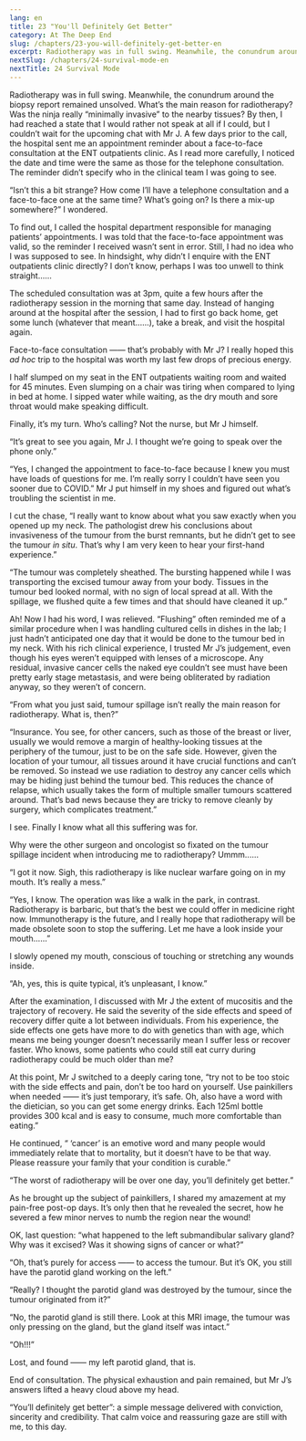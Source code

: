 ```yaml
---
lang: en
title: 23 "You'll Definitely Get Better"
category: At The Deep End
slug: /chapters/23-you-will-definitely-get-better-en
excerpt: Radiotherapy was in full swing. Meanwhile, the conundrum around the biopsy report remained unsolved. What’s the main reason for radiotherapy? Was the ninja really “minimally invasive” to the nearby tissues?
nextSlug: /chapters/24-survival-mode-en
nextTitle: 24 Survival Mode
---
```


Radiotherapy was in full swing. Meanwhile, the conundrum around the biopsy report remained unsolved. What’s the main reason for radiotherapy? Was the ninja really “minimally invasive” to the nearby tissues? By then, I had reached a state that I would rather not speak at all if I could, but I couldn’t wait for the upcoming chat with Mr J. A few days prior to the call, the hospital sent me an appointment reminder about a face-to-face consultation at the ENT outpatients clinic. As I read more carefully, I noticed the date and time were the same as those for the telephone consultation. The reminder didn’t specify who in the clinical team I was going to see.

“Isn’t this a bit strange? How come I’ll have a telephone consultation and a face-to-face one at the same time? What’s going on? Is there a mix-up somewhere?” I wondered.

To find out, I called the hospital department responsible for managing patients’ appointments. I was told that the face-to-face appointment was valid, so the reminder I received wasn’t sent in error. Still, I had no idea who I was supposed to see. In hindsight, why didn’t I enquire with the ENT outpatients clinic directly? I don’t know, perhaps I was too unwell to think straight......

The scheduled consultation was at 3pm, quite a few hours after the radiotherapy session in the morning that same day. Instead of hanging around at the hospital after the session, I had to first go back home, get some lunch (whatever that meant......), take a break, and visit the hospital again.

Face-to-face consultation —— that’s probably with Mr J? I really hoped this *ad hoc* trip to the hospital was worth my last few drops of precious energy.

I half slumped on my seat in the ENT outpatients waiting room and waited for 45 minutes. Even slumping on a chair was tiring when compared to lying in bed at home. I sipped water while waiting, as the dry mouth and sore throat would make speaking difficult. 

Finally, it’s my turn. Who’s calling? Not the nurse, but Mr J himself.

“It’s great to see you again, Mr J. I thought we’re going to speak over the phone only.”

“Yes, I changed the appointment to face-to-face because I knew you must have loads of questions for me. I’m really sorry I couldn’t have seen you sooner due to COVID.”
Mr J put himself in my shoes and figured out what’s troubling the scientist in me. 

I cut the chase, “I really want to know about what you saw exactly when you opened up my neck. The pathologist drew his conclusions about invasiveness of the tumour from the burst remnants, but he didn’t get to see the tumour *in situ*. That’s why I am very keen to hear your first-hand experience.”

“The tumour was completely sheathed. The bursting happened while I was transporting the excised tumour away from your body. Tissues in the tumour bed looked normal, with no sign of local spread at all. With the spillage, we flushed quite a few times and that should have cleaned it up.”

Ah! Now I had his word, I was relieved. “Flushing” often reminded me of a similar procedure when I was handling cultured cells in dishes in the lab; I just hadn’t anticipated one day that it would be done to the tumour bed in my neck. With his rich clinical experience, I trusted Mr J’s judgement, even though his eyes weren’t equipped with lenses of a microscope. Any residual, invasive cancer cells the naked eye couldn’t see must have been pretty early stage metastasis, and were being obliterated by radiation anyway, so they weren’t of concern.

<q>From what you just said, tumour spillage isn’t really the main reason for radiotherapy. What is, then?

“Insurance. You see, for other cancers, such as those of the breast or liver, usually we would remove a margin of healthy-looking tissues at the periphery of the tumour, just to be on the safe side. However, given the location of your tumour, all tissues around it have crucial functions and can’t be removed. So instead we use radiation to destroy any cancer cells which may be hiding just behind the tumour bed. This reduces the chance of relapse, which usually takes the form of multiple smaller tumours scattered around. That’s bad news because they are tricky to remove cleanly by surgery, which complicates treatment.”

I see. Finally I know what all this suffering was for.

Why were the other surgeon and oncologist so fixated on the tumour spillage incident when introducing me to radiotherapy? Ummm......

“I got it now. Sigh, this radiotherapy is like nuclear warfare going on in my mouth. It’s really a mess.”

“Yes, I know. The operation was like a walk in the park, in contrast. Radiotherapy is barbaric, but that’s the best we could offer in medicine right now. Immunotherapy is the future, and I really hope that radiotherapy will be made obsolete soon to stop the suffering. Let me have a look inside your mouth......”

I slowly opened my mouth, conscious of touching or stretching any wounds inside. 

“Ah, yes, this is quite typical, it’s unpleasant, I know.”

After the examination, I discussed with Mr J the extent of mucositis and the trajectory of recovery. He said the severity of the side effects and speed of recovery differ quite a lot between individuals. From his experience, the side effects one gets have more to do with genetics than with age, which means me being younger doesn’t necessarily mean I suffer less or recover faster. Who knows, some patients who could still eat curry during radiotherapy could be much older than me?

At this point, Mr J switched to a deeply caring tone, “try not to be too stoic with the side effects and pain, don’t be too hard on yourself. Use painkillers when needed —— it’s just temporary, it’s safe. Oh, also have a word with the dietician, so you can get some energy drinks. Each 125ml bottle provides 300 kcal and is easy to consume, much more comfortable than eating.”

He continued, “ ‘cancer’ is an emotive word and many people would immediately relate that to mortality, but it doesn’t have to be that way. Please reassure your family that your condition is curable.”

<q>The worst of radiotherapy will be over one day, you’ll definitely get better.

As he brought up the subject of painkillers, I shared my amazement at my pain-free post-op days. It’s only then that he revealed the secret, how he severed a few minor nerves to numb the region near the wound!

OK, last question: “what happened to the left submandibular salivary gland? Why was it excised? Was it showing signs of cancer or what?”

“Oh, that’s purely for access —— to access the tumour. But it’s OK, you still have the parotid gland working on the left.”

“Really? I thought the parotid gland was destroyed by the tumour, since the tumour originated from it?”

“No, the parotid gland is still there. Look at this MRI image, the tumour was only pressing on the gland, but the gland itself was intact.”

“Oh!!!”

Lost, and found —— my left parotid gland, that is.

End of consultation. The physical exhaustion and pain remained, but Mr J’s answers lifted a heavy cloud above my head.

“You’ll definitely get better”: a simple message delivered with conviction, sincerity and credibility. That calm voice and reassuring gaze are still with me, to this day.

